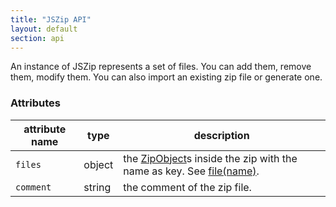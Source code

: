 ```yaml
---
title: "JSZip API"
layout: default
section: api
---
```


An instance of JSZip represents a set of files. You can add them, remove them,
modify them. You can also import an existing zip file or generate one.

### Attributes

attribute name       | type        | description
---------------------|-------------|-------------
`files`              | object      | the [ZipObject]({{site.baseurl}}/documentation/api_zipobject.html)s inside the zip with the name as key. See [file(name)]({{site.baseurl}}/documentation/api_jszip/file_name.html).
`comment`            | string      | the comment of the zip file.
